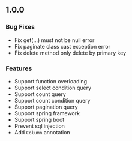 ## 1.0.0

### Bug Fixes

 * Fix get(...) must not be null error
 * Fix paginate class cast exception error
 * Fix delete method only delete by primary key

### Features

 * Support function overloading
 * Support select condition query
 * Support count query
 * Support count condition query
 * Support pagination query
 * Support spring framework
 * Support spring boot
 * Prevent sql injection
 * Add `Column` annotation
